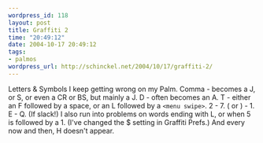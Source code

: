 ```yaml
--- 
wordpress_id: 118
layout: post
title: Graffiti 2
time: "20:49:12"
date: 2004-10-17 20:49:12
tags: 
- palmos
wordpress_url: http://schinckel.net/2004/10/17/graffiti-2/
---
```

Letters & Symbols I keep getting wrong on my Palm. Comma - becomes a J, or S, or even a CR or BS, but mainly a J. D - often becomes an A. T - either an F followed by a space, or an L followed by a `<menu swipe>`. 2 - 7. ( or ) - 1. E - Q. (If slack!) I also run into problems on words ending with L, or when 5 is followed by a 1. (I've changed the $ setting in Graffiti Prefs.) And every now and then, H doesn't appear. 
